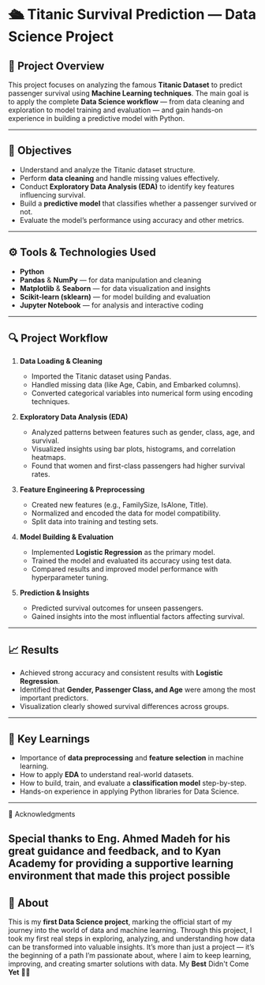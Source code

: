 
# 🛳️ Titanic Survival Prediction — Data Science Project

## 📌 **Project Overview**

This project focuses on analyzing the famous **Titanic Dataset** to predict passenger survival using **Machine Learning techniques**.
The main goal is to apply the complete **Data Science workflow** — from data cleaning and exploration to model training and evaluation — and gain hands-on experience in building a predictive model with Python.

---

## 🎯 **Objectives**

* Understand and analyze the Titanic dataset structure.
* Perform **data cleaning** and handle missing values effectively.
* Conduct **Exploratory Data Analysis (EDA)** to identify key features influencing survival.
* Build a **predictive model** that classifies whether a passenger survived or not.
* Evaluate the model’s performance using accuracy and other metrics.

---

## ⚙️ **Tools & Technologies Used**

* **Python**
* **Pandas** & **NumPy** — for data manipulation and cleaning
* **Matplotlib** & **Seaborn** — for data visualization and insights
* **Scikit-learn (sklearn)** — for model building and evaluation
* **Jupyter Notebook** — for analysis and interactive coding

---

## 🔍 **Project Workflow**

1. **Data Loading & Cleaning**

   * Imported the Titanic dataset using Pandas.
   * Handled missing data (like Age, Cabin, and Embarked columns).
   * Converted categorical variables into numerical form using encoding techniques.

2. **Exploratory Data Analysis (EDA)**

   * Analyzed patterns between features such as gender, class, age, and survival.
   * Visualized insights using bar plots, histograms, and correlation heatmaps.
   * Found that women and first-class passengers had higher survival rates.

3. **Feature Engineering & Preprocessing**

   * Created new features (e.g., FamilySize, IsAlone, Title).
   * Normalized and encoded the data for model compatibility.
   * Split data into training and testing sets.

4. **Model Building & Evaluation**

   * Implemented **Logistic Regression** as the primary model.
   * Trained the model and evaluated its accuracy using test data.
   * Compared results and improved model performance with hyperparameter tuning.

5. **Prediction & Insights**

   * Predicted survival outcomes for unseen passengers.
   * Gained insights into the most influential factors affecting survival.

---

## 📈 **Results**

* Achieved strong accuracy and consistent results with **Logistic Regression**.
* Identified that **Gender, Passenger Class, and Age** were among the most important predictors.
* Visualization clearly showed survival differences across groups.

---

## 🧠 **Key Learnings**

* Importance of **data preprocessing** and **feature selection** in machine learning.
* How to apply **EDA** to understand real-world datasets.
* How to build, train, and evaluate a **classification model** step-by-step.
* Hands-on experience in applying Python libraries for Data Science.
---
🙌 Acknowledgments

Special thanks to Eng. Ahmed Madeh for his great guidance and feedback,
and to Kyan Academy for providing a supportive learning environment that made this project possible
---
## 🏁 **About**

This is my **first Data Science project**, marking the official start of my journey into the world of data and machine learning.
Through this project, I took my first real steps in exploring, analyzing, and understanding how data can be transformed into valuable insights.
It’s more than just a project — it’s the beginning of a path I’m passionate about, where I aim to keep learning, improving, and creating smarter solutions with data.
My **Best** Didn't Come **Yet** 💪✨

